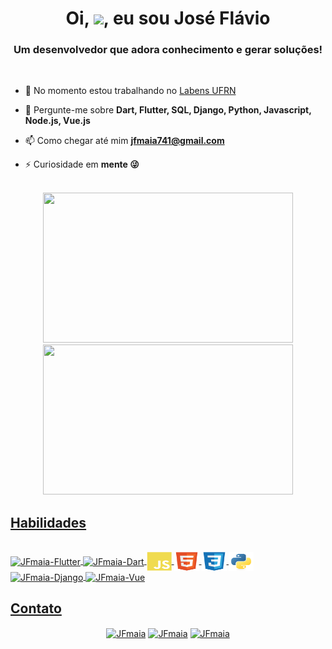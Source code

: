 <h1 align="center">Oi, <img src="https://raw.githubusercontent.com/kaueMarques/kaueMarques/master/hi.gif" width="30px">, eu sou José Flávio </h1>
<h3 align="center">Um desenvolvedor que adora conhecimento e gerar soluções!</h3>

<br>

<article>
  
  - 🔭 No momento estou trabalhando no [Labens UFRN](https://github.com/labens-ufrn)

  - 💬 Pergunte-me sobre **Dart, Flutter, SQL, Django, Python, Javascript, Node.js, Vue.js**

  - 📫 Como chegar até mim **jfmaia741@gmail.com**

  - ⚡ Curiosidade em **mente 😜**
  
</article>

<br>

<div align="center">
  <a href="https://github.com/JFmaia">
  <img height="240em" width="400em" src="https://github-readme-stats.vercel.app/api?username=JFmaia&show_icons=true&theme=dark&include_all_commits=true&count_private=true"/>
  <img height="240em" width="400em" src="https://github-readme-stats.vercel.app/api/top-langs/?username=JFmaia&layout=compact&langs_count=7&theme=dark"/>
</div>

## Habilidades
<div style="display: inline_block"><br>
  <img align="center" alt="JFmaia-Flutter" height="30" width="40" src="https://cdn.jsdelivr.net/gh/devicons/devicon/icons/flutter/flutter-original.svg">
  <img align="center" alt="JFmaia-Dart" height="30" width="40" src="https://cdn.jsdelivr.net/gh/devicons/devicon/icons/dart/dart-original.svg">     
  <img align="center" alt="JFmaia-Js" height="30" width="40" src="https://raw.githubusercontent.com/devicons/devicon/master/icons/javascript/javascript-plain.svg">
  <img align="center" alt="JFmaia-HTML" height="30" width="40" src="https://raw.githubusercontent.com/devicons/devicon/master/icons/html5/html5-original.svg">
  <img align="center" alt="JFmaia-CSS" height="30" width="40" src="https://raw.githubusercontent.com/devicons/devicon/master/icons/css3/css3-original.svg">
  <img align="center" alt="JFmaia-Python" height="30" width="40" src="https://raw.githubusercontent.com/devicons/devicon/master/icons/python/python-original.svg">
  <img align="center" alt="JFmaia-Django" height="30" width="40" src="https://cdn.jsdelivr.net/gh/devicons/devicon/icons/django/django-plain.svg">               
  <img align="center" alt="JFmaia-Vue" height="30" width="40" src="https://cdn.jsdelivr.net/gh/devicons/devicon/icons/vuejs/vuejs-original.svg">  
</div>
  
## Contato
<div>
    <p align="center">
        <a href="mailto:jfmaia741@gmail.com" target="blank"><img align="center" src="https://cdn.jsdelivr.net/npm/simple-icons@3.0.1/icons/gmail.svg" alt="JFmaia" height="20" width="20" /></a>
        <a href="https://www.linkedin.com/in/josé-flávio-da-silva-maia-04b482190/" target="blank"><img align="center" src="https://cdn.jsdelivr.net/npm/simple-icons@3.0.1/icons/linkedin.svg" alt="JFmaia" height="20" width="20" /></a>
        <a href="https://www.instagram.com/jsx_maia/" target="blank"><img align="center" src="https://cdn.jsdelivr.net/npm/simple-icons@3.0.1/icons/instagram.svg" alt="JFmaia" height="20" width="20" /></a>
    </p>
</div>

